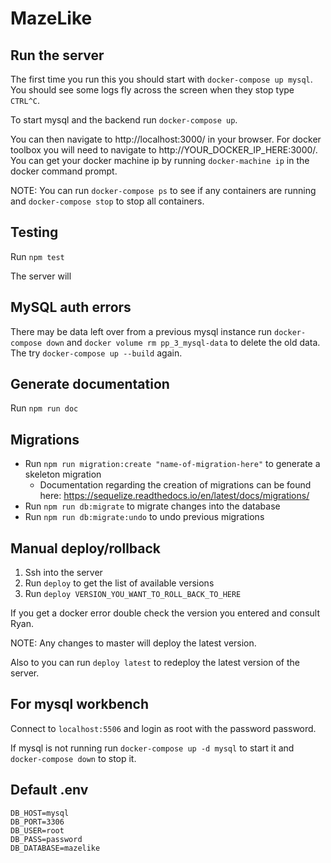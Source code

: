 # MazeLike

## Run the server

The first time you run this you should start with `docker-compose up mysql`.  You should see some logs fly across the screen when they stop type `CTRL^C`.

To start mysql and the backend run `docker-compose up`.

You can then navigate to http://localhost:3000/ in your browser.  For docker toolbox you will need to navigate to http://YOUR_DOCKER_IP_HERE:3000/.  You can get your docker machine ip by running `docker-machine ip` in the docker command prompt.

NOTE: You can run `docker-compose ps` to see if any containers are running and `docker-compose stop` to stop all containers.

## Testing

Run `npm test`

The server will

## MySQL auth errors

There may be data left over from a previous mysql instance run `docker-compose down` and `docker volume rm pp_3_mysql-data` to delete the old data. The try `docker-compose up --build` again.

## Generate documentation

Run `npm run doc`

## Migrations

* Run `npm run migration:create "name-of-migration-here"` to generate a skeleton migration
    * Documentation regarding the creation of migrations can be found here: https://sequelize.readthedocs.io/en/latest/docs/migrations/
* Run `npm run db:migrate` to migrate changes into the database
* Run `npm run db:migrate:undo` to undo previous migrations

## Manual deploy/rollback

1. Ssh into the server
2. Run `deploy` to get the list of available versions
3. Run `deploy VERSION_YOU_WANT_TO_ROLL_BACK_TO_HERE`

If you get a docker error double check the version you entered and consult Ryan.

NOTE: Any changes to master will deploy the latest version.

Also to you can run `deploy latest` to redeploy the latest version of the server.

## For mysql workbench

Connect to `localhost:5506` and login as root with the password password.

If mysql is not running run `docker-compose up -d mysql` to start it and `docker-compose down` to stop it.

## Default .env

```
DB_HOST=mysql
DB_PORT=3306
DB_USER=root
DB_PASS=password
DB_DATABASE=mazelike
```
